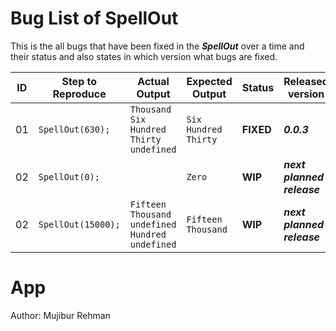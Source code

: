 # Bug List of SpellOut
This is the all bugs that have been fixed in the _**SpellOut**_ over a time and their status and also states in which version what bugs are fixed.


| ID | Step to Reproduce |Actual Output|Expected Output| Status | Released version |
|----|-------------------|-------------|---------------|--------|------------------|
| 01 | `SpellOut(630);` |`Thousand Six Hundred Thirty undefined`|`Six Hundred Thirty`|**FIXED**| _**0.0.3**_ |
| 02 | `SpellOut(0);` |` `|`Zero`|**WIP**| _**next planned release**_ |
| 02 | `SpellOut(15000);` |`Fifteen Thousand undefined Hundred undefined`|`Fifteen Thousand`|**WIP**| _**next planned release**_ |

# App
Author: Mujibur Rehman

